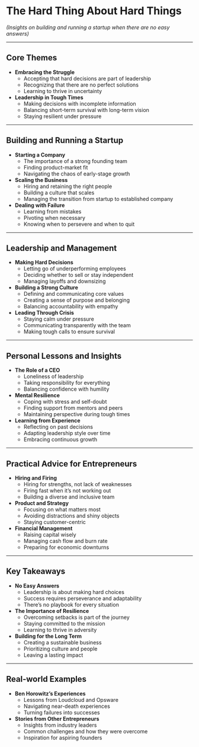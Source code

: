 
# The Hard Thing About Hard Things

*(Insights on building and running a startup when there are no easy answers)*

---

## Core Themes

- **Embracing the Struggle**
  - Accepting that hard decisions are part of leadership
  - Recognizing that there are no perfect solutions
  - Learning to thrive in uncertainty
- **Leadership in Tough Times**
  - Making decisions with incomplete information
  - Balancing short-term survival with long-term vision
  - Staying resilient under pressure

---

## Building and Running a Startup

- **Starting a Company**
  - The importance of a strong founding team
  - Finding product-market fit
  - Navigating the chaos of early-stage growth
- **Scaling the Business**
  - Hiring and retaining the right people
  - Building a culture that scales
  - Managing the transition from startup to established company
- **Dealing with Failure**
  - Learning from mistakes
  - Pivoting when necessary
  - Knowing when to persevere and when to quit

---

## Leadership and Management

- **Making Hard Decisions**
  - Letting go of underperforming employees
  - Deciding whether to sell or stay independent
  - Managing layoffs and downsizing
- **Building a Strong Culture**
  - Defining and communicating core values
  - Creating a sense of purpose and belonging
  - Balancing accountability with empathy
- **Leading Through Crisis**
  - Staying calm under pressure
  - Communicating transparently with the team
  - Making tough calls to ensure survival

---

## Personal Lessons and Insights

- **The Role of a CEO**
  - Loneliness of leadership
  - Taking responsibility for everything
  - Balancing confidence with humility
- **Mental Resilience**
  - Coping with stress and self-doubt
  - Finding support from mentors and peers
  - Maintaining perspective during tough times
- **Learning from Experience**
  - Reflecting on past decisions
  - Adapting leadership style over time
  - Embracing continuous growth

---

## Practical Advice for Entrepreneurs

- **Hiring and Firing**
  - Hiring for strengths, not lack of weaknesses
  - Firing fast when it’s not working out
  - Building a diverse and inclusive team
- **Product and Strategy**
  - Focusing on what matters most
  - Avoiding distractions and shiny objects
  - Staying customer-centric
- **Financial Management**
  - Raising capital wisely
  - Managing cash flow and burn rate
  - Preparing for economic downturns

---

## Key Takeaways

- **No Easy Answers**
  - Leadership is about making hard choices
  - Success requires perseverance and adaptability
  - There’s no playbook for every situation
- **The Importance of Resilience**
  - Overcoming setbacks is part of the journey
  - Staying committed to the mission
  - Learning to thrive in adversity
- **Building for the Long Term**
  - Creating a sustainable business
  - Prioritizing culture and people
  - Leaving a lasting impact

---

## Real-world Examples

- **Ben Horowitz’s Experiences**
  - Lessons from Loudcloud and Opsware
  - Navigating near-death experiences
  - Turning failures into successes
- **Stories from Other Entrepreneurs**
  - Insights from industry leaders
  - Common challenges and how they were overcome
  - Inspiration for aspiring founders

